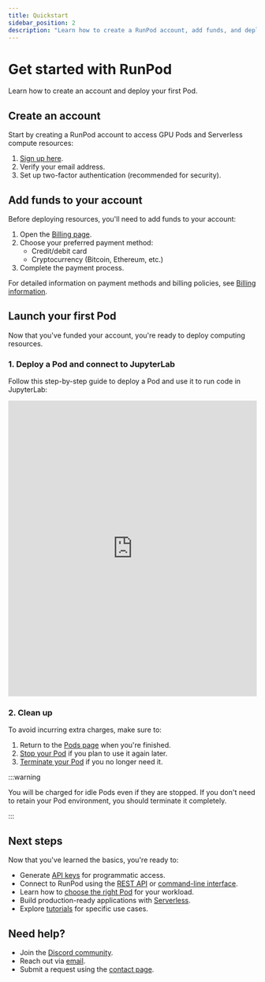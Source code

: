 ```yaml
---
title: Quickstart
sidebar_position: 2
description: "Learn how to create a RunPod account, add funds, and deploy your first GPU Pod."
---
```


# Get started with RunPod

Learn how to create an account and deploy your first Pod.

## Create an account

Start by creating a RunPod account to access GPU Pods and Serverless compute resources:

1. [Sign up here](https://www.runpod.io/console/signup).
2. Verify your email address.
3. Set up two-factor authentication (recommended for security).

## Add funds to your account

Before deploying resources, you'll need to add funds to your account:

1. Open the [Billing page](https://www.runpod.io/console/user/billing).
2. Choose your preferred payment method:
   - Credit/debit card
   - Cryptocurrency (Bitcoin, Ethereum, etc.)
3. Complete the payment process.

For detailed information on payment methods and billing policies, see [Billing information](/get-started/billing-information).

## Launch your first Pod

Now that you've funded your account, you're ready to deploy computing resources.

### 1. Deploy a Pod and connect to JupyterLab

Follow this step-by-step guide to deploy a Pod and use it to run code in JupyterLab:

<iframe
  src="https://app.tango.us/app/embed/e494032e-b628-45d6-a134-fd86bb76b668"
  sandbox="allow-scripts allow-top-navigation-by-user-activation allow-popups allow-same-origin"
  security="restricted"
  title="Deploy your first pod"
  width="100%"
  height="600px"
  referrerpolicy="strict-origin-when-cross-origin"
  frameborder="0"
  allowfullscreen
></iframe>

### 2. Clean up

To avoid incurring extra charges, make sure to:

1. Return to the [Pods page](https://www.runpod.io/console/pods) when you're finished.
2. [Stop your Pod](/pods/manage-pods#stop-a-pod) if you plan to use it again later.
3. [Terminate your Pod](/pods/manage-pods#terminate-a-pod) if you no longer need it.

:::warning

You will be charged for idle Pods even if they are stopped. If you don't need to retain your Pod environment, you should terminate it completely.

:::

## Next steps

Now that you've learned the basics, you're ready to:

- Generate [API keys](/get-started/api-keys) for programmatic access.
- Connect to RunPod using the [REST API](https://rest.runpod.io/v1/docs) or [command-line interface](/runpodctl/overview).
- Learn how to [choose the right Pod](/pods/choose-a-pod) for your workload.
- Build production-ready applications with [Serverless](/serverless/get-started).
- Explore [tutorials](/tutorials/overview) for specific use cases.

## Need help?

- Join the [Discord community](https://discord.gg/cUpRmau42V).
- Reach out via [email](mailto:help@runpod.io).
- Submit a request using the [contact page](https://contact.runpod.io/hc/requests/new).